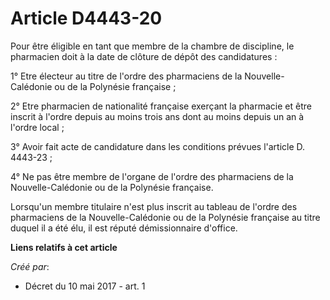 # Article D4443-20

Pour être éligible en tant que membre de la chambre de discipline, le pharmacien doit à la date de clôture de dépôt des
candidatures :

1° Etre électeur au titre de l'ordre des pharmaciens de la Nouvelle-Calédonie ou de la Polynésie française ;

2° Etre pharmacien de nationalité française exerçant la pharmacie et être inscrit à l'ordre depuis au moins trois ans dont au
moins depuis un an à l'ordre local ;

3° Avoir fait acte de candidature dans les conditions prévues l'article D. 4443-23 ;

4° Ne pas être membre de l'organe de l'ordre des pharmaciens de la Nouvelle-Calédonie ou de la Polynésie française.

Lorsqu'un membre titulaire n'est plus inscrit au tableau de l'ordre des pharmaciens de la Nouvelle-Calédonie ou de la
Polynésie française au titre duquel il a été élu, il est réputé démissionnaire d'office.

**Liens relatifs à cet article**

_Créé par_:

  - Décret du 10 mai 2017 - art. 1
